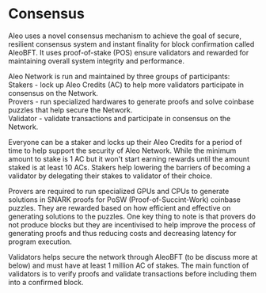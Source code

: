 # Consensus
Aleo uses a novel consensus mechanism to achieve the goal of secure, resilient consensus system and instant finality for block confirmation called AleoBFT. It uses proof-of-stake (POS) ensure validators and rewarded for maintaining overall system integrity and performance.  

Aleo Network is run and maintained by three groups of participants:  
Stakers - lock up Aleo Credits (AC) to help more validators participate in consensus on the Network.  
Provers - run specialized hardwares to generate proofs and solve coinbase puzzles that help secure the Network.  
Validator - validate transactions and participate in consensus on the Network.  

Everyone can be a staker and locks up their Aleo Credits for a period of time to help support the security of Aleo Network. While the minimum amount to stake is 1 AC but it won't start earning rewards until the amount staked is at least 10 ACs. Stakers help lowering the barriers of becoming a validator by delegating their stakes to validator of their choice.

Provers are required to run specialized GPUs and CPUs to generate solutions in SNARK proofs for PoSW (Proof-of-Succint-Work) coinbase puzzles. They are rewarded based on how efficient and effective on generating solutions to the puzzles. One key thing to note is that provers do not produce blocks but they are incentivised to help improve the process of generating proofs and thus reducing costs and decreasing latency for program execution.

Validators helps secure the network through AleoBFT (to be discuss more at below) and must have at least 1 million AC of stakes. The main function of validators is to verify proofs and validate transactions before including them into a confirmed block.  


